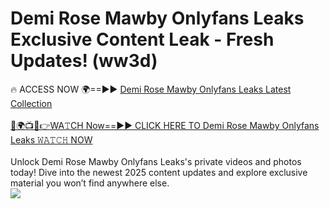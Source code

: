 # Demi Rose Mawby Onlyfans Leaks Exclusive Content Leak - Fresh Updates! (ww3d)

🔥 ACCESS NOW 🌍==►► <a href="https://tinyurl.com/kvy9nzfs" rel="nofollow">Demi Rose Mawby Onlyfans Leaks Latest Collection</a>
<br><br>
[🔴🌍📺📱👉WA𝚃CH Now==►► CLICK HERE TO Demi Rose Mawby Onlyfans Leaks 𝚆𝙰𝚃𝙲𝙷 NOW](https://tinyurl.com/kvy9nzfs)
<br><br>
Unlock Demi Rose Mawby Onlyfans Leaks's private videos and photos today! Dive into the newest 2025 content updates and explore exclusive material you won’t find anywhere else.
<br>
<a href="https://tinyurl.com/kvy9nzfs" rel="nofollow" data-target="animated-image.originalLink"><img src="https://camo.githubusercontent.com/8a4f000d20f83aca3bf7ec5f350d767afa0574a8a352519fd8cfa583a6f93a33/68747470733a2f2f692e696d6775722e636f6d2f644a486b345a712e676966" data-canonical-src="https://i.imgur.com/dJHk4Zq.gif" style="max-width: 100%; display: inline-block;" data-target="animated-image.originalImage"></a>
<br>

